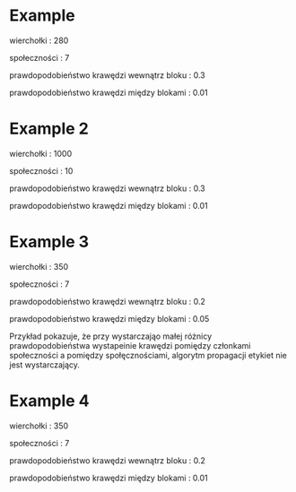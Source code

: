# Example
wierchołki : 280 

społeczności : 7

prawdopodobieństwo krawędzi wewnątrz bloku : 0.3

prawdopodobieństwo krawędzi między blokami : 0.01

# Example 2
wierchołki : 1000

społeczności : 10

prawdopodobieństwo krawędzi wewnątrz bloku : 0.3

prawdopodobieństwo krawędzi między blokami : 0.01

# Example 3

wierchołki : 350

społeczności : 7

prawdopodobieństwo krawędzi wewnątrz bloku : 0.2

prawdopodobieństwo krawędzi między blokami : 0.05

Przykład pokazuje, że przy wystarczająo małej różnicy prawdopodobieństwa wystapeinie krawędzi pomiędzy członkami społeczności a pomiędzy społęcznościami, algorytm propagacji etykiet nie jest wystarczający.

# Example 4

wierchołki : 350

społeczności : 7

prawdopodobieństwo krawędzi wewnątrz bloku : 0.2

prawdopodobieństwo krawędzi między blokami : 0.01

